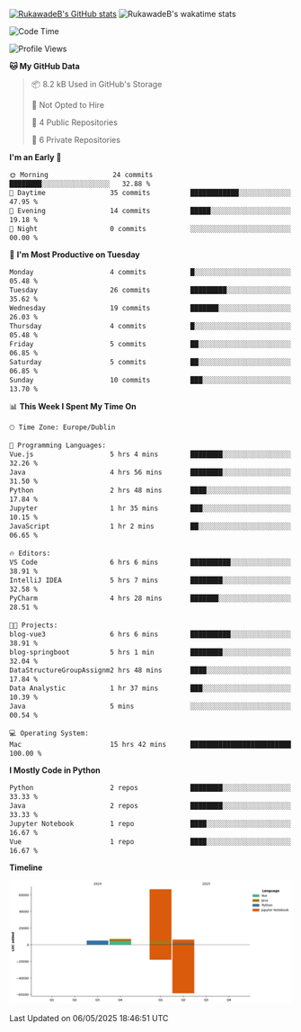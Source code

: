 
[![RukawadeB's GitHub stats](https://github-readme-stats.vercel.app/api?username=RukawadeB&hide=prs&show_icons=true&theme=omni)](https://github.com/anuraghazra/github-readme-stats)
![RukawadeB's wakatime stats](https://github-readme-stats.vercel.app/api/wakatime?username=RukawadeB)

<!--START_SECTION:waka-->
![Code Time](http://img.shields.io/badge/Code%20Time-463%20hrs%204%20mins-blue)

![Profile Views](http://img.shields.io/badge/Profile%20Views-30-blue)

**🐱 My GitHub Data** 

> 📦 8.2 kB Used in GitHub's Storage 
 > 
> 🚫 Not Opted to Hire
 > 
> 📜 4 Public Repositories 
 > 
> 🔑 6 Private Repositories 
 > 
**I'm an Early 🐤** 

```text
🌞 Morning                24 commits          ████████░░░░░░░░░░░░░░░░░   32.88 % 
🌆 Daytime                35 commits          ████████████░░░░░░░░░░░░░   47.95 % 
🌃 Evening                14 commits          █████░░░░░░░░░░░░░░░░░░░░   19.18 % 
🌙 Night                  0 commits           ░░░░░░░░░░░░░░░░░░░░░░░░░   00.00 % 
```
📅 **I'm Most Productive on Tuesday** 

```text
Monday                   4 commits           █░░░░░░░░░░░░░░░░░░░░░░░░   05.48 % 
Tuesday                  26 commits          █████████░░░░░░░░░░░░░░░░   35.62 % 
Wednesday                19 commits          ███████░░░░░░░░░░░░░░░░░░   26.03 % 
Thursday                 4 commits           █░░░░░░░░░░░░░░░░░░░░░░░░   05.48 % 
Friday                   5 commits           ██░░░░░░░░░░░░░░░░░░░░░░░   06.85 % 
Saturday                 5 commits           ██░░░░░░░░░░░░░░░░░░░░░░░   06.85 % 
Sunday                   10 commits          ███░░░░░░░░░░░░░░░░░░░░░░   13.70 % 
```


📊 **This Week I Spent My Time On** 

```text
🕑︎ Time Zone: Europe/Dublin

💬 Programming Languages: 
Vue.js                   5 hrs 4 mins        ████████░░░░░░░░░░░░░░░░░   32.26 % 
Java                     4 hrs 56 mins       ████████░░░░░░░░░░░░░░░░░   31.50 % 
Python                   2 hrs 48 mins       ████░░░░░░░░░░░░░░░░░░░░░   17.84 % 
Jupyter                  1 hr 35 mins        ███░░░░░░░░░░░░░░░░░░░░░░   10.15 % 
JavaScript               1 hr 2 mins         ██░░░░░░░░░░░░░░░░░░░░░░░   06.65 % 

🔥 Editors: 
VS Code                  6 hrs 6 mins        ██████████░░░░░░░░░░░░░░░   38.91 % 
IntelliJ IDEA            5 hrs 7 mins        ████████░░░░░░░░░░░░░░░░░   32.58 % 
PyCharm                  4 hrs 28 mins       ███████░░░░░░░░░░░░░░░░░░   28.51 % 

🐱‍💻 Projects: 
blog-vue3                6 hrs 6 mins        ██████████░░░░░░░░░░░░░░░   38.91 % 
blog-springboot          5 hrs 1 min         ████████░░░░░░░░░░░░░░░░░   32.04 % 
DataStructureGroupAssignm2 hrs 48 mins       ████░░░░░░░░░░░░░░░░░░░░░   17.84 % 
Data Analystic           1 hr 37 mins        ███░░░░░░░░░░░░░░░░░░░░░░   10.39 % 
Java                     5 mins              ░░░░░░░░░░░░░░░░░░░░░░░░░   00.54 % 

💻 Operating System: 
Mac                      15 hrs 42 mins      █████████████████████████   100.00 % 
```

**I Mostly Code in Python** 

```text
Python                   2 repos             ████████░░░░░░░░░░░░░░░░░   33.33 % 
Java                     2 repos             ████████░░░░░░░░░░░░░░░░░   33.33 % 
Jupyter Notebook         1 repo              ████░░░░░░░░░░░░░░░░░░░░░   16.67 % 
Vue                      1 repo              ████░░░░░░░░░░░░░░░░░░░░░   16.67 % 
```



**Timeline**

![Lines of Code chart](https://raw.githubusercontent.com/RukawadeB/RukawadeB/main/assets/bar_graph.png)


 Last Updated on 06/05/2025 18:46:51 UTC
<!--END_SECTION:waka-->



